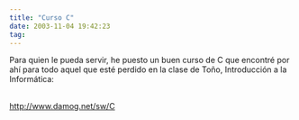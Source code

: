 ```yaml
---
title: "Curso C"
date: 2003-11-04 19:42:23
tag: 
---
```

<p>Para quien le pueda servir, he puesto un buen curso de C que encontré por ahí para todo aquel que esté perdido en la clase de Toño, Introducción a la Informática:</p>

<p><br/><a href="http://web.archive.org/web/20031125134728/http://www.damog.net/sw/C"><a href="http://www.damog.net/sw/C">http://www.damog.net/sw/C</a></a></p>
